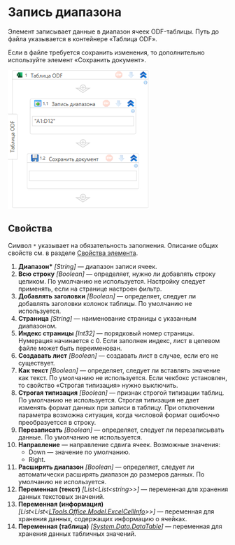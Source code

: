# Запись диапазона

Элемент записывает данные в диапазон ячеек ODF-таблицы. Путь до файла указывается в контейнере «Таблица ODF».

Если в файле требуется сохранить изменения, то дополнительно используйте элемент «Сохранить документ».

![Элемент «Запись диапазона»](<../../../../.gitbook/assets1/windows_items/odf-append-range.png>)


## Свойства

Символ `*` указывает на обязательность заполнения. Описание общих свойств см. в разделе [Свойства элемента](https://docs.primo-rpa.ru/primo-rpa/primo-studio/process/elements#svoistva-elementa).

1. **Диапазон\*** *[String]* — диапазон записи ячеек. 
1. **Всю строку** *[Boolean]* — определяет, нужно ли добавлять строку целиком. По умолчанию не используется. Настройку следует применять, если на странице настроен фильтр.
1. **Добавлять заголовки** *[Boolean]* — определяет, следует ли добавлять заголовки колонок таблицы. По умолчанию не используется.
1. **Страница** *[String]* — наименование страницы с указанным диапазоном. 
1. **Индекс страницы** *[Int32]* — порядковый номер страницы. Нумерация начинается с 0. Если заполнен индекс, лист в целевом файле может быть переименован.
1. **Создавать лист** *[Boolean]* — создавать лист в случае, если его не существует.
1. **Как текст** *[Boolean]* — определяет, следует ли вставлять значение как текст. По умолчанию не используется. Если чекбокс установлен, то свойство «Строгая типизация» нужно выключить.
1. **Строгая типизация** *[Boolean]* — признак строгой типизации таблиц. По умолчанию не используется. Строгая типизация не дает изменять формат данных при записи в таблицу. При отключении параметра возможна ситуация, когда числовой формат ошибочно преобразуетсся в строку.
1. **Перезаписать** *[Boolean]* — определяет, следует ли перезаписывать данные. По умолчанию не используется.
1. **Направление** — направление сдвига ячеек. Возможные значения:
   * Down — значение по умолчанию.
   * Right.
1. **Расширять диапазон** *[Boolean]* — определяет, следует ли автоматически расширять диапазон до размеров данных. По умолчанию не используется.
1. **Переменная (текст)** *[List\<List\<string>>]* — переменная для хранения данных текстовых значений.
1. **Переменная (информация)** *[List\<List<[LTools.Office.Model.ExcelCellInfo](datatypes/excelcellinfo.md)>>]* — переменная для хранения данных, содержащих информацию о ячейках.
1. **Переменная (таблица)** *[[System.Data.DataTable](https://learn.microsoft.com/ru-ru/dotnet/api/system.data.datatable?view=net-5.0)]* — переменная для хранения данных табличных значений.
